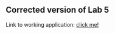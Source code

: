 ## Corrected version of Lab 5
Link to working application: [click me!](https://share.streamlit.io/s21369/pum-5/main/app1.py)